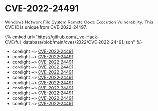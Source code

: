 # CVE-2022-24491

Windows Network File System Remote Code Execution Vulnerability. This CVE ID is unique from CVE-2022-24497.

{% embed url="https://github.com/Live-Hack-CVE/full_database/blob/main/cves/2022/CVE-2022-24491.json" %}


* corelight ~> [CVE-2022-24491](https://www.alice-snow.ru/2022/database/cve-2022-24491/cve-2022-24491-corelight)
* corelight ~> [CVE-2022-24491](https://www.alice-snow.ru/2022/database/cve-2022-24491/cve-2022-24491-corelight)
* corelight ~> [CVE-2022-24491](https://www.alice-snow.ru/2022/database/cve-2022-24491/cve-2022-24491-corelight)
* corelight ~> [CVE-2022-24491](https://www.alice-snow.ru/2022/database/cve-2022-24491/cve-2022-24491-corelight)
* corelight ~> [CVE-2022-24491](https://www.alice-snow.ru/2022/database/cve-2022-24491/cve-2022-24491-corelight)
* corelight ~> [CVE-2022-24491](https://www.alice-snow.ru/2022/database/cve-2022-24491/cve-2022-24491-corelight)
* corelight ~> [CVE-2022-24491](https://www.alice-snow.ru/2022/database/cve-2022-24491/cve-2022-24491-corelight)
* corelight ~> [CVE-2022-24491](https://www.alice-snow.ru/2022/database/cve-2022-24491/cve-2022-24491-corelight)
* corelight ~> [CVE-2022-24491](https://www.alice-snow.ru/2022/database/cve-2022-24491/cve-2022-24491-corelight)
* corelight ~> [CVE-2022-24491](https://www.alice-snow.ru/2022/database/cve-2022-24491/cve-2022-24491-corelight)
* corelight ~> [CVE-2022-24491](https://www.alice-snow.ru/2022/database/cve-2022-24491/cve-2022-24491-corelight)